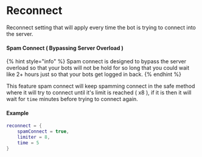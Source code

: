 # Reconnect

Reconnect setting that will apply every time the bot is trying to connect into the server.

#### Spam Connect ( Bypassing Server Overload )

{% hint style="info" %}
Spam connect is designed to bypass the server overload so that your bots will not be hold for so long that you could wait like 2+ hours just so that your bots get logged in back.&#x20;
{% endhint %}

This feature spam connect will keep spamming connect in the safe method where it will try to connect until it's limit is reached ( x8 ), if it is then it will wait for `time` minutes before trying to connect again.

#### Example

```lua
reconnect = {
    spamConnect = true,
    limiter = 8,
    time = 5
}
```
